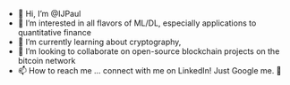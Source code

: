 - 👋 Hi, I’m @IJPaul
- 👀 I’m interested in all flavors of ML/DL, especially applications to quantitative finance
- 🌱 I’m currently learning about cryptography, 
- 💞️ I’m looking to collaborate on open-source blockchain projects on the bitcoin network
- 📫 How to reach me ... connect with me on LinkedIn! Just Google me. 💯

<!---
IJPaul/IJPaul is a ✨ special ✨ repository because its `README.md` (this file) appears on your GitHub profile.
You can click the Preview link to take a look at your changes.
--->
